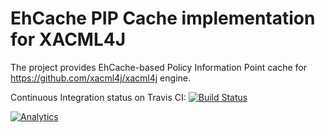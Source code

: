 EhCache PIP Cache implementation for XACML4J
=======

The project provides EhCache-based Policy Information Point cache for https://github.com/xacml4j/xacml4j engine.

Continuous Integration status on Travis CI: [![Build Status](https://travis-ci.org/xacml4j/xacml4j-ehcache.svg?branch=master)](https://travis-ci.org/xacml4j/xacml4j-ehcache)

[![Analytics](https://ga-beacon.appspot.com/UA-56280504-2/xacml4j-ehcache/readme?pixel)](https://github.com/igrigorik/ga-beacon)
